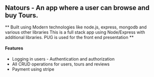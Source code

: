 ## Natours - An app where a user can browse and buy Tours.

**
Built using Modern technologies like node.js, express, mongodb and various other libraries
This is a full stack app using Node/Express with additional libraries. 
PUG is used for the front end presentation
**
#### Features
  * Logging in users - Authentication and authorization
  * All CRUD operations for users, tours and reviews
  * Payment using stripe